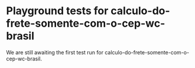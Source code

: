 # Playground tests for calculo-do-frete-somente-com-o-cep-wc-brasil
We are still awaiting the first test run for calculo-do-frete-somente-com-o-cep-wc-brasil.
